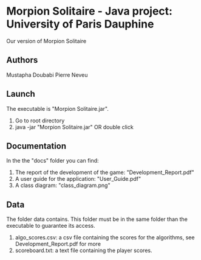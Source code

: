 # Morpion Solitaire - Java project: University of Paris Dauphine

Our version of Morpion Solitaire

## Authors
Mustapha Doubabi
Pierre Neveu

## Launch

The executable is "Morpion Solitaire.jar".
1) Go to root directory
2) java -jar "Morpion Solitaire.jar" OR double click

## Documentation
In the the "docs" folder you can find:

1) The report of the development of the game: "Development_Report.pdf"
2) A user guide for the application: "User_Guide.pdf"
3) A class diagram: "class_diagram.png"

## Data
The folder data contains. This folder must be in the same folder than the executable to guarantee its access.

1) algo_scores.csv: a csv file containing the scores for the algorithms, see Development_Report.pdf for more
2) scoreboard.txt: a text file containing the player scores.
